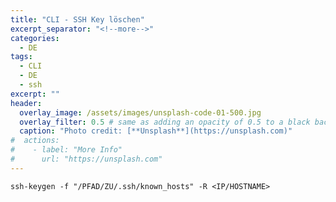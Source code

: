 ```yaml
---
title: "CLI - SSH Key löschen"
excerpt_separator: "<!--more-->"
categories:
  - DE
tags:
  - CLI
  - DE
  - ssh
excerpt: ""
header:
  overlay_image: /assets/images/unsplash-code-01-500.jpg
  overlay_filter: 0.5 # same as adding an opacity of 0.5 to a black background
  caption: "Photo credit: [**Unsplash**](https://unsplash.com)"
#  actions:
#    - label: "More Info"
#      url: "https://unsplash.com"
---
```



```
ssh-keygen -f "/PFAD/ZU/.ssh/known_hosts" -R <IP/HOSTNAME>
```



